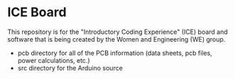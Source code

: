 # ICE Board

This repository is for the "Introductory Coding Experience" (ICE) board and software that is being created by the Women and Engineering (WE) group.

  * pcb directory for all of the PCB information (data sheets, pcb files, power calculations, etc.)
  * src directory for the Arduino source
  
  

